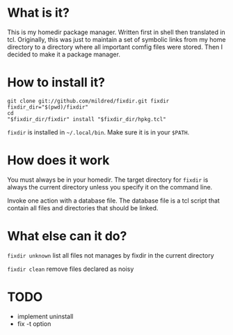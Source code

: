 What is it?
===========

This is my homedir package manager. Written first in shell then translated in
tcl. Originally, this was just to maintain a set of symbolic links from my home
directory to a directory where all important comfig files were stored. Then I
decided to make it a package manager.

How to install it?
==================

    git clone git://github.com/mildred/fixdir.git fixdir
    fixdir_dir="$(pwd)/fixdir"
    cd
    "$fixdir_dir/fixdir" install "$fixdir_dir/hpkg.tcl"

`fixdir` is installed in `~/.local/bin`. Make sure it is in your `$PATH`.

How does it work
================

You must always be in your homedir. The target directory for `fixdir` is
always the current directory unless you specify it on the command line.

Invoke one action with a database file. The database file is a tcl script that
contain all files and directories that should be linked.

What else can it do?
====================

`fixdir unknown` list all files not manages by fixdir in the current directory

`fixdir clean` remove files declared as noisy

TODO
====

* implement uninstall
* fix -t option

